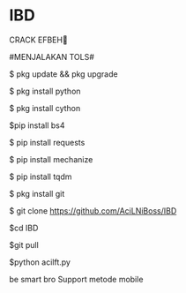# IBD
CRACK EFBEH🤣


#MENJALAKAN TOLS#


$ pkg update && pkg upgrade

$ pkg install python

$ pkg install cython

$pip install bs4

$ pip install requests

$ pip install mechanize

$ pip install tqdm

$ pkg install git

$ git clone https://github.com/AciLNiBoss/IBD

$cd IBD

$git pull

$python acilft.py

be smart bro
Support metode mobile
